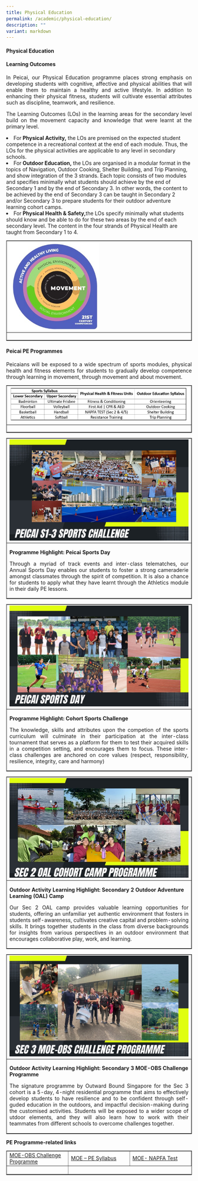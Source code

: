 ```yaml
---
title: Physical Education
permalink: /academic/physical-education/
description: ""
variant: markdown
---
```

<h4><strong>Physical Education </strong></h4>
<h4><strong>Learning Outcomes</strong></h4>
<p></p><p align="justify">In Peicai, our Physical Education programme places strong emphasis on developing students with cognitive, affective and physical abilities that will enable them to maintain a healthy and active lifestyle. In addition to enhancing their physical fitness, students will cultivate essential attributes such as discipline, teamwork, and resilience.</p>
<p></p><p align="justify">The Learning Outcomes (LOs) in the learning areas for the secondary level build on the movement capacity and knowledge that were learnt at the primary level.<br></p><li>For<b> Physical Activity,</b> the LOs are premised on the expected student competence in a recreational context at the end of each module. Thus, the LOs for the physical activities are applicable to any level in secondary schools.<br></li><li>For<b> Outdoor Education,</b> the LOs are organised in a modular format in the topics of Navigation, Outdoor Cooking, Shelter Building, and Trip Planning, and show integration of the 3 strands. Each topic consists of two modules and specifies minimally what students should achieve by the end of Secondary 1 and by the end of Secondary 3. In other words, the content to be achieved by the end of Secondary 3 can be taught in Secondary 2 and/or Secondary 3 to prepare students for their outdoor adventure learning cohort camps.<br></li><li>For<b> Physical Health &amp; Safety,</b>the LOs specify minimally what students should know and be able to do for these two areas by the end of each secondary level. The content in the four strands of Physical Health are taught from Secondary 1 to 4.<br></li><p></p>
<table style="border-collapse: collapse; width: 100%;" border="1">
<tbody>
<tr>
<td style="width: 33.3333%;"><img style="width: 50%;" src="/images/Physical_Education_1.jpg"></td>
</tr>
<tr>
<td style="width: 33.3333%;"><p style="text-align: center;"></p></td>
</tr>
</tbody>
</table>
<p></p><h4><strong>Peicai PE Programmes</strong></h4>
<p></p><p align="justify">Peicaians will be exposed to a wide spectrum of sports modules, physical health and fitness elements for students to gradually develop competence through learning in movement, through movement and about movement.</p>
<table style="border-collapse: collapse; width: 100%;" border="1">
<tbody>
<tr>
<td style="width: 33.3333%;"><img style="width: 100%;" src="/images/Physical_Education_2.JPG"></td>
</tr>
<tr>
<td style="width: 33.3333%;"><p style="text-align: center;"></p></td>
</tr>
</tbody>
</table>
<table style="border-collapse: collapse; width: 100%;" border="1">
<tbody>
<tr>
<td style="width: 33.3333%;"><img style="width: 100%;" src="/images/Physical_Education_3.jpg"></td>
</tr>
<tr>
<td style="width: 33.3333%;"><p style="text-align: center;"></p><b>Programme Highlight: Peicai Sports Day</b><br><p></p><p align="justify">Through a myriad of track events and inter-class telematches, our Annual Sports Day enables our students to foster a strong cameraderie amongst classmates through the spirit of competition. It is also a chance for students to apply what they have learnt through the Athletics module in their daily PE lessons.</p></td>
</tr>
</tbody>
</table>
<table style="border-collapse: collapse; width: 100%;" border="1">
<tbody>
<tr>
<td style="width: 33.3333%;"><img style="width: 100%;" src="/images/Physical_Education_4.jpg"></td>
</tr>
<tr>
<td style="width: 33.3333%;"><p style="text-align: center;"></p><b>Programme Highlight: Cohort Sports Challenge</b><br><p></p><p align="justify">The knowledge, skills and attributes upon the competion of the sports curriculum will culminate in their participation at the inter-class tournament that serves as a platform for them to test their acquired skills in a competition setting, and encourages them to focus. These inter-class challenges are anchored on core values (respect, responsibility, resilience, integrity, care and harmony)</p></td>
</tr>
</tbody>
</table>
<table style="border-collapse: collapse; width: 100%;" border="1">
<tbody>
<tr>
<td style="width: 33.3333%;"><img style="width: 100%;" src="/images/Physical_Education_5.jpg"></td>
</tr>
<tr>
<td style="width: 33.3333%;"><p style="text-align: center;"></p><b>Outdoor Activity Learning Highlight: Secondary 2 Outdoor Adventure Learning (OAL) Camp</b><br><p></p><p align="justify">Our Sec 2 OAL camp provides valuable learning opportunities for students, offering an unfamiliar yet authentic environment that fosters in students self-awareness, cultivates creative capital and problem-solving skills. It brings together students in the class from diverse backgrounds for insights from various perspectives in an outdoor environment that encourages collaborative play, work, and learning.</p></td>
</tr>
</tbody>
</table>
<table style="border-collapse: collapse; width: 100%;" border="1">
<tbody>
<tr>
<td style="width: 33.3333%;"><img style="width: 100%;" src="/images/Physical_Education_6.jpg"></td>
</tr>
<tr>
<td style="width: 33.3333%;"><p style="text-align: center;"></p><b>Outdoor Activity Learning Highlight: Secondary 3 MOE-OBS Challenge Programme</b><br><p></p><p align="justify">The signature programme by Outward Bound Singapore for the Sec 3 cohort is a 5-day, 4-night residential programme that aims to effectively develop students to have resilience and to be confident through self-guded education in the outdoors, and impactful decision-making during the customised activities.  Students will be exposed to a wider scope of utdoor elements, and they will also learn how to work with their teammates from different schools to overcome challenges together.</p></td>
</tr>
</tbody>
</table>
<p><b>PE Programme-related links</b></p>
<table style="border-collapse: collapse; width: 100%;" border="1">
<tbody>
<tr>
<td style="width: 33.3333%;"><a href="https://www.nyc.gov.sg/obs/programmes/moe-obs-challenge-programme" target="_blank" rel="noopener">MOE-OBS Challenge Programme</a></td>
<td style="width: 33.3333%;"><a href="https://www.moe.gov.sg/-/media/files/secondary/syllabuses/pe/physical_education_syllabus_2014.pdf" target="_blank" rel="noopener">MOE – PE Syllabus</a></td>
<td style="width: 33.3333%;"><a href="https://www.moe.gov.sg/faq?categoryid=9DB054E97C364732865169337F0BD1F6&amp;faqid=82C93B505547425F87B4CC0C17A085B2" target="_blank" rel="noopener">MOE- NAPFA Test</a></td>
</tr>
<tr><td style="width: 33.3333%;">&nbsp;</td>
</tr>
</tbody>
</table>